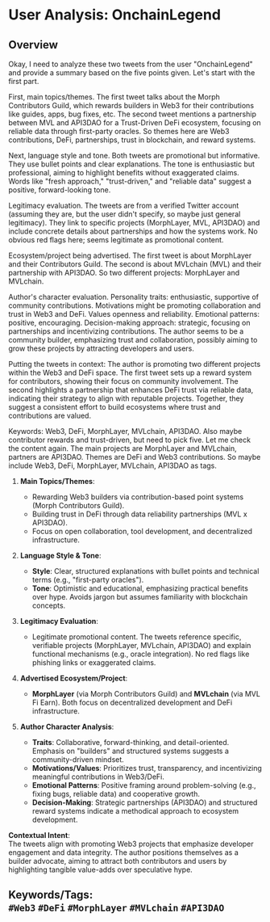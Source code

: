 # User Analysis: OnchainLegend

## Overview

<think>
Okay, I need to analyze these two tweets from the user "OnchainLegend" and provide a summary based on the five points given. Let's start with the first part.

First, main topics/themes. The first tweet talks about the Morph Contributors Guild, which rewards builders in Web3 for their contributions like guides, apps, bug fixes, etc. The second tweet mentions a partnership between MVL and API3DAO for a Trust-Driven DeFi ecosystem, focusing on reliable data through first-party oracles. So themes here are Web3 contributions, DeFi, partnerships, trust in blockchain, and reward systems.

Next, language style and tone. Both tweets are promotional but informative. They use bullet points and clear explanations. The tone is enthusiastic but professional, aiming to highlight benefits without exaggerated claims. Words like "fresh approach," "trust-driven," and "reliable data" suggest a positive, forward-looking tone.

Legitimacy evaluation. The tweets are from a verified Twitter account (assuming they are, but the user didn't specify, so maybe just general legitimacy). They link to specific projects (MorphLayer, MVL, API3DAO) and include concrete details about partnerships and how the systems work. No obvious red flags here; seems legitimate as promotional content.

Ecosystem/project being advertised. The first tweet is about MorphLayer and their Contributors Guild. The second is about MVLchain (MVL) and their partnership with API3DAO. So two different projects: MorphLayer and MVLchain.

Author's character evaluation. Personality traits: enthusiastic, supportive of community contributions. Motivations might be promoting collaboration and trust in Web3 and DeFi. Values openness and reliability. Emotional patterns: positive, encouraging. Decision-making approach: strategic, focusing on partnerships and incentivizing contributions. The author seems to be a community builder, emphasizing trust and collaboration, possibly aiming to grow these projects by attracting developers and users.

Putting the tweets in context: The author is promoting two different projects within the Web3 and DeFi space. The first tweet sets up a reward system for contributors, showing their focus on community involvement. The second highlights a partnership that enhances DeFi trust via reliable data, indicating their strategy to align with reputable projects. Together, they suggest a consistent effort to build ecosystems where trust and contributions are valued.

Keywords: Web3, DeFi, MorphLayer, MVLchain, API3DAO. Also maybe contributor rewards and trust-driven, but need to pick five. Let me check the content again. The main projects are MorphLayer and MVLchain, partners are API3DAO. Themes are DeFi and Web3 contributions. So maybe include Web3, DeFi, MorphLayer, MVLchain, API3DAO as tags.
</think>

1. **Main Topics/Themes**:  
   - Rewarding Web3 builders via contribution-based point systems (Morph Contributors Guild).  
   - Building trust in DeFi through data reliability partnerships (MVL x API3DAO).  
   - Focus on open collaboration, tool development, and decentralized infrastructure.  

2. **Language Style & Tone**:  
   - **Style**: Clear, structured explanations with bullet points and technical terms (e.g., "first-party oracles").  
   - **Tone**: Optimistic and educational, emphasizing practical benefits over hype. Avoids jargon but assumes familiarity with blockchain concepts.  

3. **Legitimacy Evaluation**:  
   - Legitimate promotional content. The tweets reference specific, verifiable projects (MorphLayer, MVLchain, API3DAO) and explain functional mechanisms (e.g., oracle integration). No red flags like phishing links or exaggerated claims.  

4. **Advertised Ecosystem/Project**:  
   - **MorphLayer** (via Morph Contributors Guild) and **MVLchain** (via MVL Fi Earn). Both focus on decentralized development and DeFi infrastructure.  

5. **Author Character Analysis**:  
   - **Traits**: Collaborative, forward-thinking, and detail-oriented. Emphasis on "builders" and structured systems suggests a community-driven mindset.  
   - **Motivations/Values**: Prioritizes trust, transparency, and incentivizing meaningful contributions in Web3/DeFi.  
   - **Emotional Patterns**: Positive framing around problem-solving (e.g., fixing bugs, reliable data) and cooperative growth.  
   - **Decision-Making**: Strategic partnerships (API3DAO) and structured reward systems indicate a methodical approach to ecosystem development.  

**Contextual Intent**:  
The tweets align with promoting Web3 projects that emphasize developer engagement and data integrity. The author positions themselves as a builder advocate, aiming to attract both contributors and users by highlighting tangible value-adds over speculative hype.  

**Keywords/Tags**:  
`#Web3` `#DeFi` `#MorphLayer` `#MVLchain` `#API3DAO`
---
